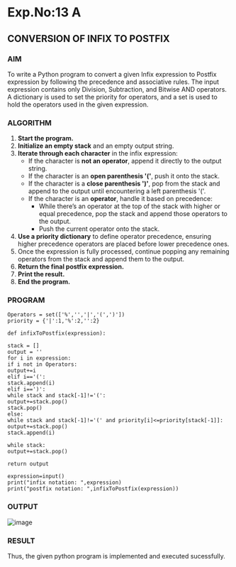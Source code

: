 # Exp.No:13 A 
## CONVERSION OF INFIX TO POSTFIX
### AIM  
To write a Python program to convert a given Infix expression to Postfix expression by following the precedence and associative rules. The input expression contains only Division, Subtraction, and Bitwise AND operators. A dictionary is used to set the priority for operators, and a set is used to hold the operators used in the given expression.

### ALGORITHM

1. **Start the program.**
2. **Initialize an empty stack** and an empty output string.
3. **Iterate through each character** in the infix expression:
   - If the character is **not an operator**, append it directly to the output string.
   - If the character is an **open parenthesis '('**, push it onto the stack.
   - If the character is a **close parenthesis ')'**, pop from the stack and append to the output until encountering a left parenthesis '('.
   - If the character is an **operator**, handle it based on precedence:
     - While there’s an operator at the top of the stack with higher or equal precedence, pop the stack and append those operators to the output.
     - Push the current operator onto the stack.
4. **Use a priority dictionary** to define operator precedence, ensuring higher precedence operators are placed before lower precedence ones.
5. Once the expression is fully processed, continue popping any remaining operators from the stack and append them to the output.
6. **Return the final postfix expression.**
7. **Print the result.**
8. **End the program.**

### PROGRAM

```
Operators = set(['%','','|','(',')'])
priority = {'|':1,'%':2,'':2}

def infixToPostfix(expression):

stack = []
output = ''
for i in expression:
if i not in Operators:
output+=i
elif i=='(':
stack.append(i)
elif i==')':
while stack and stack[-1]!='(':
output+=stack.pop()
stack.pop()
else:
while stack and stack[-1]!='(' and priority[i]<=priority[stack[-1]]:
output+=stack.pop()
stack.append(i)

while stack:
output+=stack.pop()

return output

expression=input()
print("infix notation: ",expression)
print("postfix notation: ",infixToPostfix(expression))
```

### OUTPUT

![image](https://github.com/user-attachments/assets/b584ede9-ab78-4a37-ba30-ba42444c0fd1)

### RESULT
Thus, the given python program is implemented and executed sucessfully.
